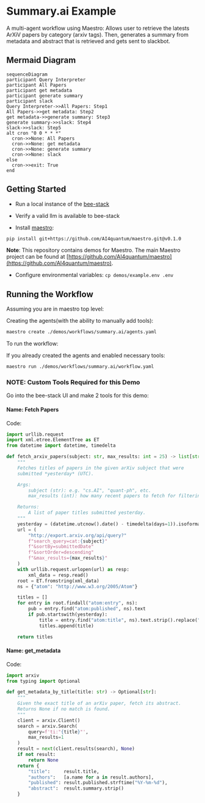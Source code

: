 # Summary.ai Example

A multi-agent workflow using Maestro: Allows user to retrieve the latests ArXiV papers by category (arxiv tags). Then, generates a summary from metadata and abstract that is retrieved and gets sent to slackbot.

## Mermaid Diagram

<!-- MERMAID_START -->
```mermaid
sequenceDiagram
participant Query Interpreter
participant All Papers
participant get metadata
participant generate summary
participant slack
Query Interpreter->>All Papers: Step1
All Papers->>get metadata: Step2
get metadata->>generate summary: Step3
generate summary->>slack: Step4
slack->>slack: Step5
alt cron "0 0 * * *"
  cron->>None: All Papers
  cron->>None: get metadata
  cron->>None: generate summary
  cron->>None: slack
else
  cron->>exit: True
end
```
<!-- MERMAID_END -->

## Getting Started

* Run a local instance of the [bee-stack](https://github.com/i-am-bee/bee-stack/blob/main/README.md)

* Verify a valid llm is available to bee-stack

* Install [maestro](https://github.com/AI4quantum/maestro):
```bash
pip install git+https://github.com/AI4quantum/maestro.git@v0.1.0
```

**Note**: This repository contains demos for Maestro. The main Maestro project can be found at [https://github.com/AI4quantum/maestro](https://github.com/AI4quantum/maestro).

* Configure environmental variables: `cp demos/example.env .env`

## Running the Workflow

Assuming you are in maestro top level:

Creating the agents(with the ability to manually add tools):
````bash
maestro create ./demos/workflows/summary.ai/agents.yaml
````

To run the workflow:

If you already created the agents and enabled necessary tools:
```bash
maestro run ./demos/workflows/summary.ai/workflow.yaml
```

### NOTE: Custom Tools Required for this Demo

Go into the bee-stack UI and make 2 tools for this demo:

#### Name: Fetch Papers

Code:

```Python
import urllib.request
import xml.etree.ElementTree as ET
from datetime import datetime, timedelta

def fetch_arxiv_papers(subject: str, max_results: int = 25) -> list[str]:
    """
    Fetches titles of papers in the given arXiv subject that were
    submitted *yesterday* (UTC).

    Args:
        subject (str): e.g. "cs.AI", "quant-ph", etc.
        max_results (int): how many recent papers to fetch for filtering.

    Returns:
        A list of paper titles submitted yesterday.
    """
    yesterday = (datetime.utcnow().date() - timedelta(days=1)).isoformat()
    url = (
        "http://export.arxiv.org/api/query?"
        f"search_query=cat:{subject}"
        f"&sortBy=submittedDate"
        f"&sortOrder=descending"
        f"&max_results={max_results}"
    )
    with urllib.request.urlopen(url) as resp:
        xml_data = resp.read()
    root = ET.fromstring(xml_data)
    ns = {"atom": "http://www.w3.org/2005/Atom"}

    titles = []
    for entry in root.findall("atom:entry", ns):
        pub = entry.find("atom:published", ns).text
        if pub.startswith(yesterday):
            title = entry.find("atom:title", ns).text.strip().replace("\n", " ")
            titles.append(title)

    return titles
```

#### Name: get_metadata

Code:

```Python
import arxiv
from typing import Optional

def get_metadata_by_title(title: str) -> Optional[str]:
    """
    Given the exact title of an arXiv paper, fetch its abstract.
    Returns None if no match is found.
    """
    client = arxiv.Client()
    search = arxiv.Search(
        query=f'ti:"{title}"',
        max_results=1
    )
    result = next(client.results(search), None)
    if not result:
        return None
    return {
        "title":     result.title,
        "authors":   [a.name for a in result.authors],
        "published": result.published.strftime("%Y-%m-%d"),
        "abstract":  result.summary.strip()
    }
```
